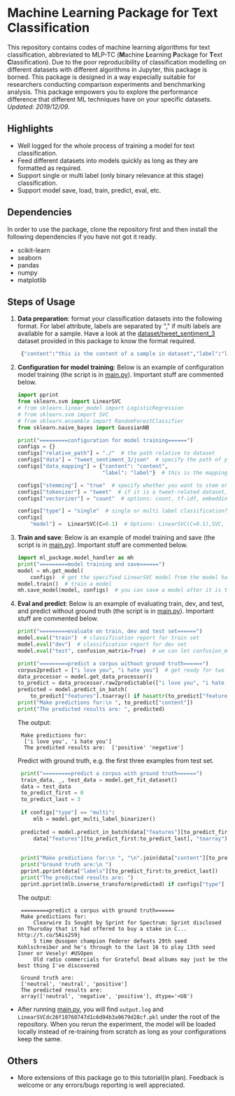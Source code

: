 # Machine Learning Package for Text Classification


This repository contains codes of machine learning algorithms for text classification, abbreviated to MLP-TC (**M**achine **L**earning **P**ackage for **T**ext **C**lassification).
Due to the poor reproducibility of classification modelling on different datasets with different algorithms in Jupyter, this package is borned. This package is designed in a way especially suitable for researchers conducting comparison experiments and benchmarking analysis.
This package empowers you to explore the performance difference that different ML techniques have on your specific datasets.  _Updated: 2019/12/09._

## Highlights

- Well logged for the whole process of training a model for text classification.
- Feed different datasets into models quickly as long as they are formatted as required.
- Support single or multi label (only binary relevance at this stage) classification.
- Support model save, load, train, predict, eval, etc.
   
## Dependencies
In order to use the package, clone the repository first and then install the following dependencies if you have not got it ready. 

- scikit-learn
- seaborn
- pandas
- numpy
- matplotlib

## Steps of Usage
1. **Data preparation**: format your classification datasets into the following format. For label attribute, labels are separated by "," if multi labels are available for a sample.
   Have a look at the [dataset/tweet_sentiment_3](dataset/tweet_sentiment_3) dataset provided in this package to know the format required. 
   ```python
    {"content":"this is the content of a sample in dataset","label":"label1,label2,..."}
    ```
2. **Configuration for model training**: Below is an example of configuration model training (the script is in [main.py](main.py)). Important stuff are commented below.

    ```python
    import pprint
    from sklearn.svm import LinearSVC
    # from sklearn.linear_model import LogisticRegression
    # from sklearn.svm import SVC
    # from sklearn.ensemble import RandomForestClassifier
    from sklearn.naive_bayes import GaussianNB
    
    print("=========configuration for model training======")
    configs = {}
    configs["relative_path"] = "./"  # the path relative to dataset
    configs["data"] = "tweet_sentiment_3/json"  # specify the path of your data that is under the dataset dir
    configs["data_mapping"] = {"content": "content",
                               "label": "label"}  # this is the mapping from the package required attribute names to your json dataset attributes
    
    configs["stemming"] = "true"  # specify whether you want to stem or not in preprocessing
    configs["tokenizer"] = "tweet"  # if it is a tweet-related dataset, it is suggested to use tweet tokenizer, or "string"
    configs["vectorizer"] = "count"  # options: count, tf-idf, embeddings/glove.twitter.27B.100d.txt.gz
    
    configs["type"] = "single"  # single or multi label classification?
    configs[
        "model"] =  LinearSVC(C=0.1)  # Options: LinearSVC(C=0.1),SVC, LogisticRegression(solver='ibfgs'),GaussianNB(),RandomForest, etc.
    ```

3. **Train and save**: Below is an example of model training and save (the script is in [main.py](main.py)). Important stuff are commented below.
    ```python
   import ml_package.model_handler as mh
    print("=========model training and save======")
    model = mh.get_model(
        configs)  # get the specified LinearSVC model from the model handler with configs passed as the parameter
    model.train()  # train a model
    mh.save_model(model, configs)  # you can save a model after it is trained
    ```
4. **Eval and predict**: Below is an example of evaluating train, dev, and test, and predict without ground truth (the script is in [main.py](main.py)). Important stuff are commented below.
    ```python
    print("=========evaluate on train, dev and test set======")
    model.eval("train")  # classification report for train set
    model.eval("dev")  # classification report for dev set
    model.eval("test", confusion_matrix=True)  # we can let confusion_matrix=True so as to report confusion matrix as well
    
    print("=========predict a corpus without ground truth======")
    corpus2predict = ["i love you", "i hate you"]  # get ready for two documents
    data_processor = model.get_data_processor()
    to_predict = data_processor.raw2predictable(["i love you", "i hate you"])
    predicted = model.predict_in_batch(
        to_predict["features"].toarray() if hasattr(to_predict["features"], "toarray") else to_predict["features"])
    print("Make predictions for:\n ", to_predict["content"])
    print("The predicted results are: ", predicted)
    ```
     The output:
      
        Make predictions for:
         ['i love you', 'i hate you']
         The predicted results are:  ['positive' 'negative']
         
   Predict with ground truth, e.g. the first three examples from test set.
   ```python
    print("=========predict a corpus with ground truth======")
    train_data, _, test_data = model.get_fit_dataset()
    data = test_data
    to_predict_first = 0
    to_predict_last = 3
    
    if configs["type"] == "multi":
        mlb = model.get_multi_label_binarizer()
    
    predicted = model.predict_in_batch(data["features"][to_predict_first:to_predict_last].toarray() if hasattr(
        data["features"][to_predict_first:to_predict_last], "toarray") else data["features"][
                                                                            to_predict_first:to_predict_last])
    
    print("Make predictions for:\n ", "\n".join(data["content"][to_predict_first:to_predict_last]))
    print("Ground truth are:\n ")
    pprint.pprint(data["labels"][to_predict_first:to_predict_last])
    print("The predicted results are: ")
    pprint.pprint(mlb.inverse_transform(predicted) if configs["type"] == "multi" else predicted)
    ```
   The output:
      
        =========predict a corpus with ground truth======
        Make predictions for:
            Clearwire Is Sought by Sprint for Spectrum: Sprint disclosed on Thursday that it had offered to buy a stake in C... http://t.co/5Ais2S9j
            5 time @usopen champion Federer defeats 29th seed Kohlschreiber and he's through to the last 16 to play 13th seed Isner or Vesely! #USOpen
            Old radio commercials for Grateful Dead albums may just be the best thing I've discovered
            
        Ground truth are:
        ['neutral', 'neutral', 'positive']
        The predicted results are: 
        array(['neutral', 'negative', 'positive'], dtype='<U8')
         
 * After running [main.py](main.py), you will find `output.log` and `LinearSVCdc26f10760747d1c6d94b3a9679d28cf.pkl` under the root of the repository. When you rerun the experiment, the model will be loaded locally instead of re-training from scratch as long as your configurations keep the same.

## Others
- More extensions of this package go to this tutorial(in plan). Feedback is welcome or any errors/bugs reporting is well appreciated.
